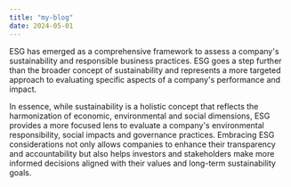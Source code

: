 ```yaml
---
title: "my-blog"
date: 2024-05-01
---
```

ESG has emerged as a comprehensive framework to assess a company's sustainability and responsible business practices. ESG goes a step further than the broader concept of sustainability and represents a more targeted approach to evaluating specific aspects of a company's performance and impact.

In essence, while sustainability is a holistic concept that reflects the harmonization of economic,
environmental and social dimensions, ESG provides a more focused lens to evaluate a company's environmental responsibility, social impacts and governance practices.
Embracing ESG considerations not only allows companies to enhance their transparency and accountability but also helps investors and stakeholders make more informed decisions aligned with their values and long-term sustainability goals.

